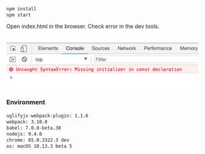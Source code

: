 ```
npm install
npm start
```
Open index.html in the browser. Check error in the dev tools.

![Screen Shot 2018-01-19 at 7.23.56 PM.png](https://raw.githubusercontent.com/dangh/reproduce-uglifyjs-webpack-plugin/master/Screen%20Shot%202018-01-19%20at%207.23.56%20PM.png)

### Environment
```
uglifyjs-webpack-plugin: 1.1.6
webpack: 3.10.0
babel: 7.0.0-beta.38
nodejs: 9.4.0
chrome: 65.0.3322.3 dev
os: macOS 10.13.3 beta 5
```
